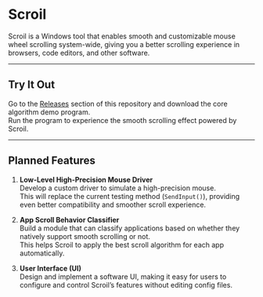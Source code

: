 # Scroil

Scroil is a Windows tool that enables smooth and customizable mouse wheel scrolling system-wide, giving you a better scrolling experience in browsers, code editors, and other software.

---

## Try It Out

Go to the [Releases](https://github.com/EricxWood/Scroil/releases) section of this repository and download the core algorithm demo program.  
Run the program to experience the smooth scrolling effect powered by Scroil.

---

## Planned Features

1. **Low-Level High-Precision Mouse Driver**  
   Develop a custom driver to simulate a high-precision mouse.  
   This will replace the current testing method (`SendInput()`), providing even better compatibility and smoother scroll experience.

2. **App Scroll Behavior Classifier**  
   Build a module that can classify applications based on whether they natively support smooth scrolling or not.  
   This helps Scroil to apply the best scroll algorithm for each app automatically.

3. **User Interface (UI)**  
   Design and implement a software UI, making it easy for users to configure and control Scroil’s features without editing config files.
